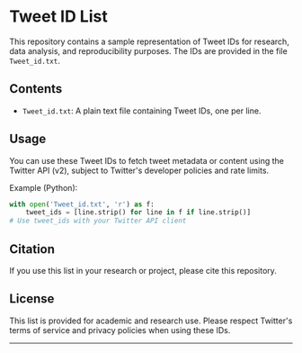 # Tweet ID List

This repository contains a sample representation of Tweet IDs for research, data analysis, and reproducibility purposes. The IDs are provided in the file `Tweet_id.txt`.

## Contents
- `Tweet_id.txt`: A plain text file containing Tweet IDs, one per line.

## Usage
You can use these Tweet IDs to fetch tweet metadata or content using the Twitter API (v2), subject to Twitter's developer policies and rate limits.

Example (Python):
```python
with open('Tweet_id.txt', 'r') as f:
    tweet_ids = [line.strip() for line in f if line.strip()]
# Use tweet_ids with your Twitter API client
```

## Citation
If you use this list in your research or project, please cite this repository.

## License
This list is provided for academic and research use. Please respect Twitter's terms of service and privacy policies when using these IDs.

---
